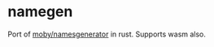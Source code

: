 # namegen

Port of
[moby/namesgenerator](https://github.com/moby/moby/blob/master/pkg/namesgenerator/names-generator.go)
in rust. Supports wasm also.
